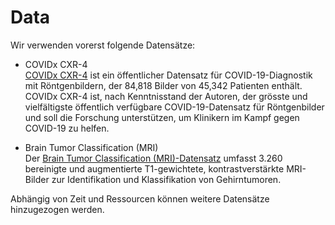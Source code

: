 # Data

Wir verwenden vorerst folgende Datensätze:

- COVIDx CXR-4  
[COVIDx CXR-4](https://www.kaggle.com/datasets/andyczhao/covidx-cxr2/data) ist ein öffentlicher Datensatz für COVID-19-Diagnostik mit Röntgenbildern, der 84,818 Bilder von 45,342 Patienten enthält. COVIDx CXR-4 ist, nach Kenntnisstand der Autoren, der grösste und vielfältigste öffentlich verfügbare COVID-19-Datensatz für Röntgenbilder und soll die Forschung unterstützen, um Klinikern im Kampf gegen COVID-19 zu helfen.

- Brain Tumor Classification (MRI)  
Der [Brain Tumor Classification (MRI)-Datensatz](https://www.kaggle.com/datasets/sartajbhuvaji/brain-tumor-classification-mri) umfasst 3.260 bereinigte und augmentierte T1-gewichtete, kontrastverstärkte MRI-Bilder zur Identifikation und Klassifikation von Gehirntumoren.

Abhängig von Zeit und Ressourcen können weitere Datensätze hinzugezogen werden.
